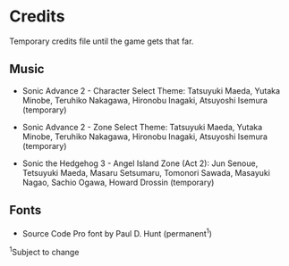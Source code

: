 Credits
=======

Temporary credits file until the game gets that far.

Music
-----

- Sonic Advance 2 - Character Select Theme: Tatsuyuki Maeda, Yutaka Minobe, Teruhiko Nakagawa, Hironobu Inagaki, Atsuyoshi Isemura (temporary)

- Sonic Advance 2 - Zone Select Theme: Tatsuyuki Maeda, Yutaka Minobe, Teruhiko Nakagawa, Hironobu Inagaki, Atsuyoshi Isemura (temporary)

- Sonic the Hedgehog 3 - Angel Island Zone (Act 2): Jun Senoue, Tetsuyuki Maeda, Masaru Setsumaru, Tomonori Sawada, Masayuki Nagao, Sachio Ogawa, Howard Drossin (temporary)

Fonts
-----

- Source Code Pro font by Paul D. Hunt (permanent<sup>1</sup>)

<sup>1</sup>Subject to change
